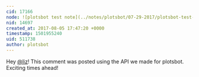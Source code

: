 ```yaml
---
cid: 17166
node: ![plotsbot test note](../notes/plotsbot/07-29-2017/plotsbot-test-note)
nid: 14697
created_at: 2017-08-05 17:47:20 +0000
timestamp: 1501955240
uid: 511738
author: plotsbot
---
```


Hey [@liz](/profile/liz)! This comment was posted using the API we made for plotsbot. Exciting times ahead!